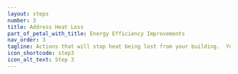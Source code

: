 ```yaml
---
layout: steps
number: 3
title: Address Heat Loss
part_of_petal_with_title: Energy Efficiency Improvements
nav_order: 3
tagline: Actions that will stop heat being lost from your building.  You need to take these if you're trying to heat the air but they're much less important if you're only heating the people.
icon_shortcode: step3
icon_alt_text: Step 3
---
```



